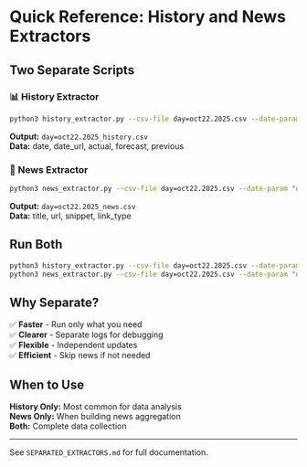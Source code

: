 # Quick Reference: History and News Extractors

## Two Separate Scripts

### 📊 History Extractor
```bash
python3 history_extractor.py --csv-file day=oct22.2025.csv --date-param "day=oct22.2025"
```
**Output:** `day=oct22.2025_history.csv`  
**Data:** date, date_url, actual, forecast, previous

### 📰 News Extractor
```bash
python3 news_extractor.py --csv-file day=oct22.2025.csv --date-param "day=oct22.2025"
```
**Output:** `day=oct22.2025_news.csv`  
**Data:** title, url, snippet, link_type

## Run Both
```bash
python3 history_extractor.py --csv-file day=oct22.2025.csv --date-param "day=oct22.2025" && \
python3 news_extractor.py --csv-file day=oct22.2025.csv --date-param "day=oct22.2025"
```

## Why Separate?

✅ **Faster** - Run only what you need  
✅ **Clearer** - Separate logs for debugging  
✅ **Flexible** - Independent updates  
✅ **Efficient** - Skip news if not needed  

## When to Use

**History Only:** Most common for data analysis  
**News Only:** When building news aggregation  
**Both:** Complete data collection  

---

See `SEPARATED_EXTRACTORS.md` for full documentation.
